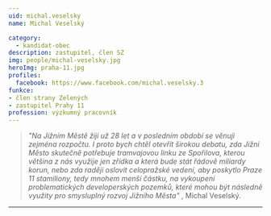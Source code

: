 ```yaml
---
uid: michal.veselsky
name: Michal Veselský

category:
  - kandidat-obec
description: zastupitel, člen SZ
img: people/michal-veselsky.jpg
heroImg: praha-11.jpg
profiles:
  facebook: https://www.facebook.com/michal.veselsky.3
funkce: 
- člen strany Zelených
- zastupitel Prahy 11
profession: výzkumný pracovník
---
```




>*"Na Jižním Městě žiji už 28 let a v posledním období se věnuji zejména rozpočtu. I proto bych chtěl otevřít širokou debatu, zda Jižní Město skutečně potřebuje tramvajovou linku ze Spořilova, kterou většina z nás využije jen zřídka a která bude stát řádově miliardy korun, nebo zda raději oslovit celopražské vedení, aby poskytlo Praze 11 stamiliony, tedy mnohem menší částku, na vykoupení problematických developerských pozemků, které mohou být následně využity pro smysluplný rozvoj Jižního Města"* , Michal Veselský.


---
